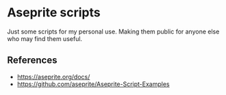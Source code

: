 # Aseprite scripts

Just some scripts for my personal use. Making them public for anyone else who
may find them useful.

## References

* <https://aseprite.org/docs/>
* <https://github.com/aseprite/Aseprite-Script-Examples>
